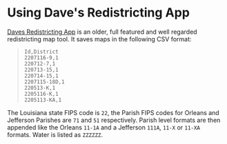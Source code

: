 # Using Dave's Redistricting App

[Daves Redistricting App](http://davesredistricting.org) is an older, full featured and well regarded redistricting map tool. It saves maps in the following CSV format:

>``Id,District``  
``2207116-9,1``  
``220712-7,1``  
``220713-15,1``  
``220714-15,1``  
``2207115-18D,1``  
``220513-K,1``  
``2205116-K,1``  
``2205113-KA,1``

The Louisiana state FIPS code is ``22``, the Parish FIPS codes for Orleans and Jefferson Parishes are ``71`` and ``51`` respectively. Parish level formats are then appended like the Orleans ``11-1A`` and a Jefferson ``111A``, ``11-X`` or ``11-XA`` formats. Water is listed as ``ZZZZZZ``.